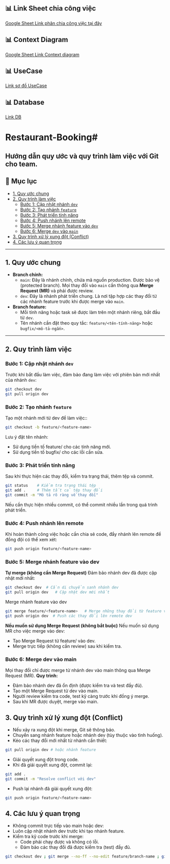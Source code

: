 ## 📊 Link Sheet chia công việc
[Google Sheet Link phân chia công việc tại đây](https://docs.google.com/spreadsheets/d/1atsNKm6Y-JRcvNQi7eG9-CXlm_pNgXvSGurxGQ6UhsI/edit?gid=1883777943#gid=1883777943)

## 📊 Context Diagram
[Google Sheet Link Context diagram](https://docs.google.com/spreadsheets/d/1atsNKm6Y-JRcvNQi7eG9-CXlm_pNgXvSGurxGQ6UhsI/edit?gid=1639159076#gid=1639159076)

## 📊 UseCase
[Link sơ đồ UseCase](https://drive.google.com/file/d/1pGkV6XPxAEofac2WvJl8cBxqgSiHDlr8/view?usp=sharing)

## 📊 Database
[Link DB](https://dbdiagram.io/d/68cecd0a960f6d821a093740)


# Restaurant-Booking#
Hướng dẫn quy ước và quy trình làm việc với Git cho team.
---

## 📑 Mục lục
- [1. Quy ước chung](#1-quy-ước-chung)
- [2. Quy trình làm việc](#2-quy-trình-làm-việc)
  - [Bước 1: Cập nhật nhánh `dev`](#bước-1-cập-nhật-nhánh-dev)
  - [Bước 2: Tạo nhánh `feature`](#bước-2-tạo-nhánh-feature)
  - [Bước 3: Phát triển tính năng](#bước-3-phát-triển-tính-năng)
  - [Bước 4: Push nhánh lên remote](#bước-4-push-nhánh-lên-remote)
  - [Bước 5: Merge nhánh feature vào `dev`](#bước-5-merge-nhánh-feature-vào-dev)
  - [Bước 6: Merge `dev` vào `main`](#bước-6-merge-dev-vào-main)
- [3. Quy trình xử lý xung đột (Conflict)](#3-quy-trình-xử-lý-xung-đột-conflict)
- [4. Các lưu ý quan trọng](#4-các-lưu-ý-quan-trọng)

---

## **1. Quy ước chung**
- **Branch chính:**
  - `main`: Đây là nhánh chính, chứa mã nguồn production. Được bảo vệ (protected branch). Mọi thay đổi vào `main` cần thông qua **Merge Request (MR)** và phải được review.
  - `dev`: Đây là nhánh phát triển chung. Là nơi tập hợp các thay đổi từ các nhánh feature trước khi được merge vào `main`.
- **Branch feature:**
  - Mỗi tính năng hoặc task sẽ được làm trên một nhánh riêng, bắt đầu từ `dev`.
  - Tên nhánh cần đặt theo quy tắc: `feature/<tên-tính-năng>` hoặc `bugfix/<mô-tả-ngắn>`.

---

## **2. Quy trình làm việc**
### **Bước 1: Cập nhật nhánh `dev`**
Trước khi bắt đầu làm việc, đảm bảo đang làm việc với phiên bản mới nhất của nhánh `dev`:

```bash
git checkout dev
git pull origin dev
```

### **Bước 2: Tạo nhánh `feature`**
Tạo một nhánh mới từ dev để làm việc::
```bash
git checkout -b feature/<feature-name>
```

Lưu ý đặt tên nhánh:
+ Sử dụng tiền tố feature/ cho các tính năng mới.
+ Sử dụng tiền tố bugfix/ cho các lỗi cần sửa.

### **Bước 3: Phát triển tính năng**
Sau khi thực hiện các thay đổi, kiểm tra trạng thái, thêm tệp và commit.
```bash
git status    # Kiểm tra trạng thái tệp
git add .     # Thêm tất cả tệp thay đổi
git commit -m "Mô tả rõ ràng về thay đổi"
```

Nếu cần thực hiện nhiều commit, có thể commit nhiều lần trong quá trình phát triển.

### **Bước 4: Push nhánh lên remote**
Khi hoàn thành công việc hoặc cần chia sẻ code, đẩy nhánh lên remote để đồng đội có thể xem xét:
```bash
git push origin feature/<feature-name>
```

### **Bước 5: Merge nhánh feature vào dev**
**Tự merge (không cần Merge Request)**
Đảm bảo nhánh dev đã được cập nhật mới nhất:
```bash
git checkout dev  # Cần di chuyển sanh nhánh dev
git pull origin dev   # Cập nhật dev mới nhất
```
Merge nhánh feature vào dev
```bash
git merge feature/<feature-name>   # Merge những thay đổi từ feature vào dev
git push origin dev  # Push các thay đổi lên remote dev
```

**Nếu muốn sử dụng Merge Request (không bắt buộc)**
Nếu muốn sử dụng MR cho việc merge vào dev:
+ Tạo Merge Request từ feature/<feature-name> vào dev.
+ Merge trực tiếp (không cần review) sau khi kiểm tra.

### **Bước 6: Merge dev vào main**
Mọi thay đổi chỉ được merge từ nhánh dev vào main thông qua Merge Request (MR).
**Quy trình:**
+ Đảm bảo nhánh dev đã ổn định (được kiểm tra và test đầy đủ).
+ Tạo một Merge Request từ dev vào main.
+ Người review kiểm tra code, test kỹ càng trước khi đồng ý merge.
+ Sau khi MR được duyệt, merge vào main.

## **3. Quy trình xử lý xung đột (Conflict)**
+ Nếu xảy ra xung đột khi merge, Git sẽ thông báo.
+ Chuyển sang nhánh feature hoặc nhánh dev (tùy thuộc vào tình huống).
+ Kéo các thay đổi mới nhất từ nhánh cần thiết:
```bash
git pull origin dev # hoặc nhánh feature
```
+ Giải quyết xung đột trong code.
+ Khi đã giải quyết xung đột, commit lại:
```bash
git add .
git commit -m "Resolve conflict với dev"
```

+ Push lại nhánh đã giải quyết xung đột:
```bash
git push origin feature/<feature-name>
```

## **4. Các lưu ý quan trọng**
+ Không commit trực tiếp vào main hoặc dev:
+ Luôn cập nhật nhánh dev trước khi tạo nhánh feature.
+ Kiểm tra kỹ code trước khi merge:
    - Code phải chạy được và không có lỗi.
    - Đảm bảo các thay đổi đã được kiểm tra (test) đầy đủ.

```bash
git checkout dev ; git merge --no-ff --no-edit feature/branch-name ; git push origin dev --force-with-lease
```
